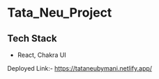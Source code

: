 # Tata_Neu_Project

## Tech Stack
 - React, Chakra UI

Deployed Link:- https://tataneubymani.netlify.app/

